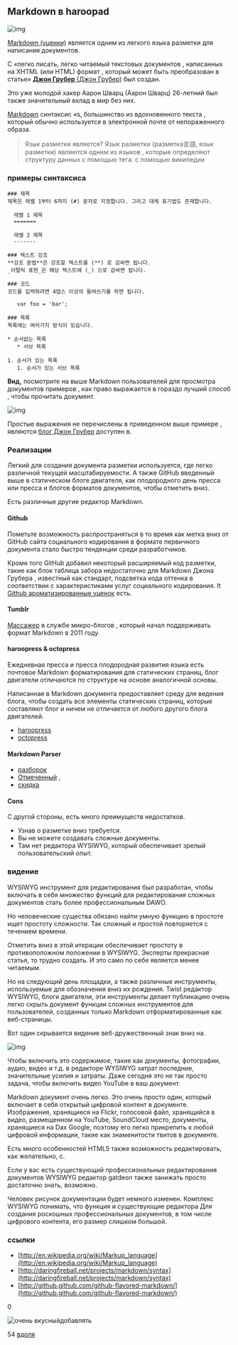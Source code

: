 ## Markdown в haroopad

![img](http://pad.haroopress.com/docs/ko/markdown/images/markdown_128.png)

[Markdown (уценки)](http://daringfireball.net/projects/markdown/) является одним из легкого языка разметки для написания документов.

С «легко писать, легко читаемый текстовых документов , написанных на XHTML (или HTML) формат , который может быть преобразован в статье» [**Джон Грубер** (Джон Грубер)](http://daringfireball.net/) был создан.

Это уже молодой хакер Аарон Шварц (Аарон Шварц) 26-летний был также значительный вклад в мир без них.

[Markdown](http://daringfireball.net/projects/markdown/) синтаксис «s, большинство из вдохновенного текста , который обычно используется в электронной почте от непораженного образа.

> Язык разметки является? 
> Язык разметки (разметка言語, язык разметки) являются одним из языков , которые определяют структуру данных с помощью тега. с помощью википедии

### примеры синтаксиса

```
### 제목
제목은 레벨 1부터 6까지 (#) 문자로 지정합니다. 그리고 대체 표기법도 존재합니다.

  레벨 1 제목
  =======

  레벨 2 제목
  -------

### 텍스트 강조
**강조 문법**은 강조할 텍스트를 (**) 로 감싸면 됩니다.
_이텔릭 표현_은 해당 텍스트에 (_) 으로 감싸면 됩니다.

### 코드
코드를 입력하려면 4뎁스 이상의 들여쓰기를 하면 됩니다.

   var foo = 'bar';

### 목록
목록에는 여러가지 방식이 있습니다.

* 순서없는 목록
   * 서브 목록

1. 순서가 있는 목록
   1. 순서가 있는 서브 목록

```

**Вид,**
посмотрите на выше Markdown пользователей для просмотра документов примеров , как право выражается в гораздо лучший способ , чтобы прочитать документ.

![img](http://pad.haroopress.com/docs/ko/markdown/images/001.png)

Простые выражения не перечислены в приведенном выше примере , являются [блог Джон Грубер](http://daringfireball.net/projects/markdown/syntax) доступен в.

### Реализации

Легкий для создания документа разметки используется, где легко различной текущей масштабируемости. А также GitHub введенный выше в статическом блоге двигателя, как плодородного день пресса или пресса и блогов форматов документов, чтобы отметить вниз.

Есть различные другие редактор Markdown.

#### Github

Пометьте возможность распространяться в то время как метка вниз от GitHub сайта социального кодирования в формате первичного документа стало быстро тенденции среди разработчиков.

Кроме того GitHub добавил некоторый расширяемый код разметки, такие как блок таблица забора недостаточно для Markdown Джона Грубера , известный как стандарт, подсветка кода оттенка в соответствии с характеристиками услуг социального кодирования. It [Github ароматизированные уценок](http://github.github.com/github-flavored-markdown/) есть.

#### Tumblr

[Массажер](http://www.tumblr.com/) в службе микро-блогов , который начал поддерживать формат Markdown в 2011 году.

#### haroopress & octopress

Ежедневная пресса и пресса плодородная развития языка есть почтовое Markdown форматирования для статических страниц, блог двигатели отличаются по структуре на основе аналогичной основы.

Написанная в Markdown документа предоставляет среду для ведения блога, чтобы создать все элементы статических страниц, которые составляют блог и ничем не отличается от любого другого блога двигателей.

- [haroopress](http://haroopress.com/)
- [octopress](http://octopress.org/)

#### Markdown Parser

- [разборок](https://github.com/coreyti/showdown)
- [Отмеченный](https://github.com/chjj/marked) ,
- [скидка](https://github.com/Orc/discount)

#### Cons

С другой стороны, есть много преимуществ недостатков.

- Узнав о разметке вниз требуется.
- Вы не можете создавать сложные документы.
- Там нет редактора WYSIWYG, который обеспечивает зрелый пользовательский опыт.

### видение

WYSIWYG инструмент для редактирования был разработан, чтобы включать в себя множество функций для редактирования сложных документов стать более профессиональным DAWO.

Но человеческие существа обязано найти умную функцию в простоте ищет простоту сложности. Так сложный и простой повторяется с течением времени.

Отметить вниз в этой итерации обеспечивает простоту в противоположном положении в WYSIWYG. Эксперты прекрасная статья, то трудно создать. И это само по себе является менее читаемым.

Но на следующий день площадки, а также различные инструменты, используемые для обозначения вниз их рождения. Twist редактор WYSIWYG, блоги двигатели, эти инструменты делает публикацию очень легко скрыть документ функции сложных инструментов для пользователей, созданных только Markdown отформатированные как веб-страницы.

Вот один скрывается видение веб-дружественный знак вниз на.

![img](http://pad.haroopress.com/docs/ko/markdown/images/markdown_md_168.png)

Чтобы включить это содержимое, такие как документы, фотографии, аудио, видео и т.д. в редакторе WYSIWYG затрат последние, значительные усилия и затраты. Даже сегодня это не так просто задача, чтобы включить видео YouTube в ваш документ.

Markdown документ очень легко. Это очень просто один, который включает в себя открытый цифровой контент в документе. Изображения, хранящиеся на Flickr, голосовой файл, хранящийся в видео, размещенном на YouTube, SoundCloud место, документы, хранящиеся на Dax Google, поэтому его легко прикрепить к любой цифровой информации, такие как знаменитости твитов в документе.

Есть много особенностей HTML5 также возможность редактировать, как желательно, с.

Если у вас есть существующий профессиональных редактирования документов WYSIWYG редактор gatdeon также занижать просто достаточно знать, возможно.

Человек рисунок документации будет немного изменен. Комплекс WYSIWYG понимать, что функция и существующие редактора Для создания роскошных профессиональных документов, в том числе цифрового контента, его размер слишком большой.

### ссылки

- [http://en.wikipedia.org/wiki/Markup_language](http://en.wikipedia.org/wiki/Markup_language)
- [http://daringfireball.net/projects/markdown/syntax](http://daringfireball.net/projects/markdown/syntax)
- [http://github.github.com/github-flavored-markdown/](http://github.github.com/github-flavored-markdown/)

0

![очень вкусный](http://www.delicious.com/static/img/delicious.small.gif)добавлять

54
[вдоля](javascript:void(0);)
